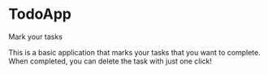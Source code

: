 # TodoApp
Mark your tasks

This is a basic application that marks your tasks that you want to complete.
When completed, you can delete the task with just one click!
